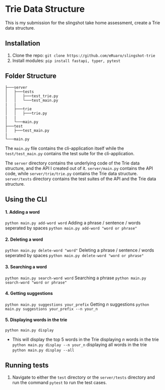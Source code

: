# Trie Data Structure
This is my submission for the slingshot take home assessment, create a Trie data structure.

## Installation
1. Clone the repo:
   `git clone https://github.com/eRuaro/slingshot-trie`
2. Install modules:
    `pip install fastapi, typer, pytest`

## Folder Structure
```
├───server
│   ├───tests
│   │   ├───test_trie.py  
│   │   └───test_main.py
|   |
│   ├───trie
│   │   ├───trie.py
|   |
│   └───main.py
├───test
│   ├───test_main.py
|
└───main.py
```

The `main.py` file contains the cli-application itself while the `test/test_main.py` contains the test suite for the cli-application.

The `server` directory contains the underlying code of the Trie data structure, and the API I created out of it. `server/main.py` contains the API code, while `server/trie/trie.py` contains the Trie data structure. `server/tests` directory contains the test suites of the API and the Trie data structure.

## Using the CLI
#### 1. Adding a word
   `python main.py add-word word`
   Adding a phrase / sentence / words seperated by spaces
   `python main.py add-word "word or phrase"`
#### 2. Deleting a word
   `python main.py delete-word "word"`
   Deleting a phrase / sentence / words seperated by spaces
   `python main.py delete-word "word or phrase"`
#### 3. Searching a word
   `python main.py search-word word`
   Searching a phrase
   `python main.py search-word "word or phrase"`
#### 4. Getting suggestions 
   `python main.py suggestions your_prefix`
   Getting *n* suggestions
   `python main.py suggestions your_prefix --n your_n`
#### 5. Displaying words in the trie
   `python main.py display`
   - This will display the top 5 words in the Trie
   displaying *n* words in the trie
   `python main.py display --n your_n`
   displaying all words in the trie
   `python main.py display --all`
## Running tests
1. Navigate to either the `test` directory or the `server/tests` directory and run the command `pytest` to run the test cases.